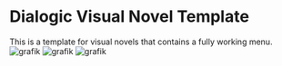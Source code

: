 # Dialogic Visual Novel Template

This is a template for visual novels that contains a fully working menu.
![grafik](https://user-images.githubusercontent.com/42868150/132996444-fd045b26-6b35-4983-9414-e86604011c15.png)
![grafik](https://user-images.githubusercontent.com/42868150/132996452-07936226-12d4-48e0-89a1-6a5fb9a6d03a.png)
![grafik](https://user-images.githubusercontent.com/42868150/132996463-f1d9cb48-e629-4dac-9fe3-bf06153ab94c.png)

